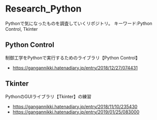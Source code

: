 # Research_Python
Pythonで気になったものを調査していくリポジトリ。
キーワード:Python Control, Tkinter

## Python Control
制御工学をPythonで実行するためのライブラリ【Python Control】  
- https://gangannikki.hatenadiary.jp/entry/2018/12/27/074431

## Tkinter
PythonのGUIライブラリ【Tkinter】の練習  

- https://gangannikki.hatenadiary.jp/entry/2018/11/10/235430
- https://gangannikki.hatenadiary.jp/entry/2019/01/25/083000
